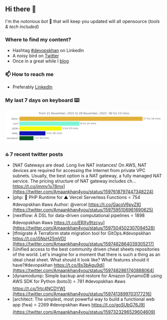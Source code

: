 <!--- [![Hits](https://hits.seeyoufarm.com/api/count/incr/badge.svg?url=https%3A%2F%2Fgithub.com%2Fakhan4u%2Fhit-counter&count_bg=%2379C83D&title_bg=%23555555&icon=&icon_color=%23E7E7E7&title=visits&edge_flat=false)](https://hits.seeyoufarm.com) --->

## Hi there 👋

I'm the _notorious bot_ 🤣 that will keep you updated will all opensource (_tools & tech included_) 

### Where to find my content?

* Hashtag [#devopskhan](https://www.linkedin.com/feed/hashtag/devopskhan) on LinkedIn
* A noisy bird on [Twitter](https://twitter.com/Amaankhan4you)
* Once in a great while I [blog](https://linuxparrot.com) 


### 📫 **How to reach me**

* Preferably [LinkedIn](https://www.linkedin.com/in/amaan-khan-linux-ninja)

### My last 7 days on keyboard ⌨️

<img src="https://github.com/akhan4u/akhan4u/blob/main/images/stat.svg" alt="Amaan's Wakatime Activity!"/>

### 🔝 7 recent twitter posts
<!-- DEVDOJO:START -->
- [NAT Gateways are dead. Long live NAT instances! On AWS, NAT devices are required for accessing the Internet from private VPC subnets. Usually, the best option is a NAT gateway, a fully managed NAT service. The pricing structure of NAT gateway includes ch… https://t.co/immv1x78mx](https://twitter.com/Amaankhan4you/status/1597618797447348224)
- [php: 🐘 PHP Runtime for ▲ Vercel Serverless Functions
⭐️ 754
#devopskhan #aws
Author: @vercel
https://t.co/GacoV6pyZ9](https://twitter.com/Amaankhan4you/status/1597595106961690625)
- [nextflow: A DSL for data-driven computational pipelines
⭐️ 1898
#devopskhan #aws
https://t.co/ERXy9tzcyu](https://twitter.com/Amaankhan4you/status/1597504502307094528)
- [tfmigrate A Terraform state migration tool for GitOps.#devopskhan https://t.co/i5NsH25mVD](https://twitter.com/Amaankhan4you/status/1597482864039305217)
- [Unified access to the best community driven cheat sheets repositories of the world. Let&#39;s imagine for a moment that there is such a thing as an ideal cheat sheet. What should it look like? What features should it have?#devopskhan https://t.co/8s3bAgu9dj](https://twitter.com/Amaankhan4you/status/1597482861740888064)
- [dynamodump: Simple backup and restore for Amazon DynamoDB using AWS SDK for Python &lpar;boto3&rpar;
⭐️ 781
#devopskhan #aws
https://t.co/1rtc4NCDYW](https://twitter.com/Amaankhan4you/status/1597413899703177216)
- [architect: The simplest, most powerful way to build a functional web app &lpar;fwa&rpar;
⭐️ 2269
#devopskhan #aws
https://t.co/goSUbG76J9](https://twitter.com/Amaankhan4you/status/1597323296529604609)
<!-- DEVDOJO:END -->

<!-- ![Amaan's GitHub stats](https://github-readme-stats.vercel.app/api?username=akhan4u&count_private=true&show_icons=true&hide=contribs) -->
